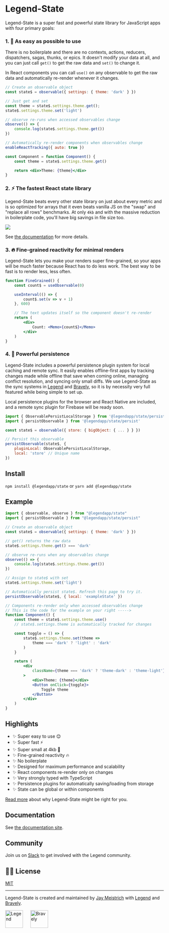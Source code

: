 # Legend-State

Legend-State is a super fast and powerful state library for JavaScript apps with four primary goals:

### 1. <span className="text-lg">🦄</span> As easy as possible to use

There is no boilerplate and there are no contexts, actions, reducers, dispatchers, sagas, thunks, or epics. It doesn't modify your data at all, and you can just call `get()` to get the raw data and `set()` to change it.

In React components you can call `use()` on any observable to get the raw data and automatically re-render whenever it changes.

```jsx
// Create an observable object
const state$ = observable({ settings: { theme: 'dark' } })

// Just get and set
const theme = state$.settings.theme.get();
state$.settings.theme.set('light')

// observe re-runs when accessed observables change
observe(() => {
    console.log(state$.settings.theme.get())
})

// Automatically re-render components when observables change
enableReactTracking({ auto: true })

const Component = function Component() {
    const theme = state$.settings.theme.get()

    return <div>Theme: {theme}</div>
}
```

### 2. <span className="text-xl">⚡️</span> The fastest React state library

Legend-State beats every other state library on just about every metric and is so optimized for arrays that it even beats vanilla JS on the "swap" and "replace all rows" benchmarks. At only `4kb` and with the massive reduction in boilerplate code, you'll have big savings in file size too.

<p>
    <img src="https://www.legendapp.com/img/dev/state/times.png" />
</p>

See [the documentation](https://www.legendapp.com/open-source/state/fast) for more details.

### 3. 🔥 Fine-grained reactivity for minimal renders

Legend-State lets you make your renders super fine-grained, so your apps will be much faster because React has to do less work. The best way to be fast is to render less, less often.

```jsx
function FineGrained() {
    const count$ = useObservable(0)

    useInterval(() => {
        count$.set(v => v + 1)
    }, 600)

    // The text updates itself so the component doesn't re-render
    return (
        <div>
            Count: <Memo>{count$}</Memo>
        </div>
    )
}
```

### 4. 💾 Powerful persistence

Legend-State includes a powerful persistence plugin system for local caching and remote sync. It easily enables offline-first apps by tracking changes made while offline that save when coming online, managing conflict resolution, and syncing only small diffs. We use Legend-State as the sync systems in [Legend](https://legendapp.com) and [Bravely](https://bravely.io), so it is by necessity very full featured while being simple to set up.

Local persistence plugins for the browser and React Native are included, and a remote sync plugin for Firebase will be ready soon.

```js
import { ObservablePersistLocalStorage } from '@legendapp/state/persist-plugins/local-storage'
import { persistObservable } from '@legendapp/state/persist'

const state$ = observable({ store: { bigObject: { ... } } })

// Persist this observable
persistObservable(state$, {
    pluginLocal: ObservablePersistLocalStorage,
    local: 'store' // Unique name
})
```

## Install

`npm install @legendapp/state` or `yarn add @legendapp/state`

## Example

```jsx
import { observable, observe } from "@legendapp/state"
import { persistObservable } from "@legendapp/state/persist"

// Create an observable object
const state$ = observable({ settings: { theme: 'dark' } })

// get() returns the raw data
state$.settings.theme.get() === 'dark'

// observe re-runs when any observables change
observe(() => {
    console.log(state$.settings.theme.get())
})

// Assign to state$ with set
state$.settings.theme.set('light')

// Automatically persist state$. Refresh this page to try it.
persistObservable(state$, { local: 'exampleState' })

// Components re-render only when accessed observables change
// This is the code for the example on your right ----->
function Component() {
    const theme = state$.settings.theme.use()
    // state$.settings.theme is automatically tracked for changes

    const toggle = () => {
        state$.settings.theme.set(theme =>
            theme === 'dark' ? 'light' : 'dark'
        )
    }

    return (
        <div
            className={theme === 'dark' ? 'theme-dark' : 'theme-light'}
        >
            <div>Theme: {theme}</div>
            <Button onClick={toggle}>
                Toggle theme
            </Button>
        </div>
    )
}
```

## Highlights

- ✨ Super easy to use 😌
- ✨ Super fast ⚡️
- ✨ Super small at 4kb 🐥
- ✨ Fine-grained reactivity 🔥
- ✨ No boilerplate
- ✨ Designed for maximum performance and scalability
- ✨ React components re-render only on changes
- ✨ Very strongly typed with TypeScript
- ✨ Persistence plugins for automatically saving/loading from storage
- ✨ State can be global or within components

[Read more](https://www.legendapp.com/open-source/state/intro/why/) about why Legend-State might be right for you.

## Documentation

See [the documentation site](https://www.legendapp.com/open-source/state/).

## Community

Join us on [Slack](https://join.slack.com/t/legendappcommunity/shared_invite/zt-1mfjknpna-vUL2s1qOuNeZL12~t2RruQ) to get involved with the Legend community.

## 👩‍⚖️ License

[MIT](LICENSE)

---

Legend-State is created and maintained by [Jay Meistrich](https://github.com/jmeistrich) with [Legend](https://www.legendapp.com) and [Bravely](https://www.bravely.io).

<p>
    <a href="https://www.legendapp.com"><img src="https://www.legendapp.com/img/LogoTextOnWhite.png" height="56" alt="Legend" /></a>
    <span>&nbsp;&nbsp;&nbsp;&nbsp;</span>
    <a href="https://www.bravely.io"><img src="https://www.legendapp.com/img/bravely-logo.png" height="56" alt="Bravely" /></a>
</p>
